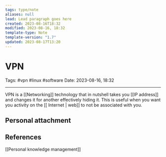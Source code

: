 ```yaml
---
tags: type/note
aliases: null
lead: Lead paragraph goes here
created: 2023-08-16T18:32
modified: 2023-08-16, 18:32
template-type: Note
template-version: "1.7"
updated: 2023-08-17T13:20
---
```


# VPN

Tags: #vpn #linux #software 
Date: 2023-08-16, 18:32

---

VPN is a [[Networking]] technology that in nutshell takes you [[IP address]] and changes it for another effectively hiding it. This is useful when you want you activity on the [[ Internet | web]] to not be associated with you.

## Personal attachment 


## References

[[Personal knowledge management]]
